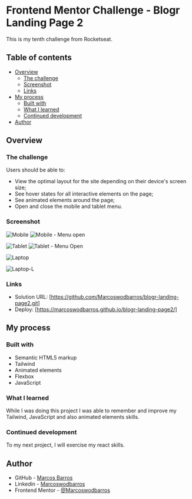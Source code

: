 # Frontend Mentor Challenge - Blogr Landing Page 2

This is my tenth challenge from Rocketseat.

## Table of contents

- [Overview](#overview)
  - [The challenge](#the-challenge)
  - [Screenshot](#screenshot)
  - [Links](#links)
- [My process](#my-process)
  - [Built with](#built-with)
  - [What I learned](#what-i-learned)
  - [Continued development](#continued-development)
- [Author](#author)


## Overview

### The challenge

Users should be able to:

- View the optimal layout for the site depending on their device's screen size;
- See hover states for all interactive elements on the page;
- See animated elements around the page;
- Open and close the mobile and tablet menu.

### Screenshot

![Mobile](https://user-images.githubusercontent.com/108278189/234101312-b32105f8-b03f-46d0-89df-e21b4ab76c6c.png)
![Mobile - Menu open](https://user-images.githubusercontent.com/108278189/234102460-0c24d865-cd91-4959-874d-48177d1b607e.png)

![Tablet](https://user-images.githubusercontent.com/108278189/234101379-04fc01f8-88fd-43de-8aa7-33afecf342bc.png)
![Tablet - Menu Open](https://user-images.githubusercontent.com/108278189/234102599-42a5dfef-cfe7-4bd8-ab71-9b351431c5f5.png)

![Laptop](https://user-images.githubusercontent.com/108278189/234101447-67276ca5-b2fe-4a34-8892-98addfc4d509.png)

![Laptop-L](https://user-images.githubusercontent.com/108278189/234101517-95dd95e5-2bde-4150-b684-8855cbf3008e.png)

### Links

- Solution URL: [https://github.com/Marcoswodbarros/blogr-landing-page2.git]
- Deploy: [https://marcoswodbarros.github.io/blogr-landing-page2/]


## My process

### Built with

- Semantic HTML5 markup
- Tailwind
- Animated elements
- Flexbox
- JavaScript

### What I learned

While I was doing this project I was able to remember and improve my Tailwind, JavaScript and also animated elements skills. 

### Continued development

To my next project, I will exercise my react skills.


## Author

- GitHub - [Marcos Barros](https://github.com/Marcoswodbarros)
- Linkedin - [Marcoswodbarros](www.linkedin.com/in/marcoswodbarros)
- Frontend Mentor - [@Marcoswodbarros](https://www.frontendmentor.io/profile/Marcoswodbarros)